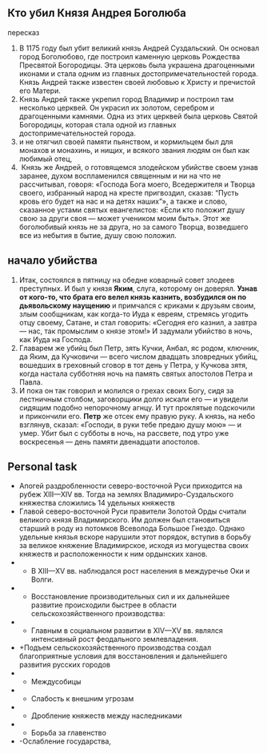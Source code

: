 ## Кто убил Князя Андрея Боголюба

пересказ
1. В 1175 году был убит великий князь Андрей Суздальский. Он основал город Боголюбово, где построил каменную церковь Рождества Пресвятой Богородицы. Эта церковь была украшена драгоценными иконами и стала одним из главных достопримечательностей города. Князь Андрей также известен своей любовью к Христу и пречистой его Матери.
2. Князь Андрей также укрепил город Владимир и построил там несколько церквей. Он украсил их золотом, серебром и драгоценными камнями. Одна из этих церквей была церковь Святой Богородицы, которая стала одной из главных достопримечательностей города.
3. и не отягчил своей памяти пьянством, и кормильцем был для монахов и монахинь, и нищих, и всякого звания людям он был как любимый отец,
4.  Князь же Андрей, о готовящемся злодейском убийстве своем узнав заранее, духом воспламенился священным и ни на что не рассчитывал, говоря: «Господа Бога моего, Вседержителя и Творца своего, избранный народ на кресте пригвоздил, сказав: “Пусть кровь его будет на нас и на детях наших”», а также и слово, сказанное устами святых евангелистов: «Если кто положит душу свою за други своя — может учеником моим быть». Этот же боголюбивый князь не за друга, но за самого Творца, возведшего все из небытия в бытие, душу свою положил.

## начало убийства
1. Итак, состоялся в пятницу на обедне коварный совет злодеев преступных. И был у князя **Яким**, слуга, которому он доверял. **Узнав от кого-то, что брата его велел князь казнить, возбудился он по дьявольскому наущению** и примчался с криками к друзьям своим, злым сообщникам, как когда-то Иуда к евреям, стремясь угодить отцу своему, Сатане, и стал говорить: «Сегодня его казнил, а завтра — нас, так промыслим о князе этом!» И задумали убийство в ночь, как Иуда на Господа.
2. Главарем же убийц был Петр, зять Кучки, Анбал, яс родом, ключник, да Яким, да Кучковичи — всего числом двадцать зловредных убийц, вошедших в греховный сговор в тот день у Петра, у Кучкова зятя, когда настала субботняя ночь на память святых апостолов Петра и Павла.
3. И пока он так говорил и молился о грехах своих Богу, сидя за лестничным столбом, заговорщики долго искали его — и увидели сидящим подобно непорочному агнцу. И тут проклятые подскочили и прикончили его. **Петр** же отсек ему правую руку. А князь, на небо взглянув, сказал: «Господи, в руки тебе предаю душу мою» — и умер. Убит был с субботы в ночь, на рассвете, под утро уже воскресенья — день памяти двенадцати апостолов.

## Personal task
- Апогей раздробленности северо-восточной Руси приходится на рубеж XIII—XIV вв. Тогда на землях Владимиро-Суздальского княжества сложились 14 удельных княжеств
- Главой северо-восточной Руси правители Золотой Орды считали великого князя Владимирского. Им должен был становиться старший в роду из потомков Всеволода Большое Гнездо. Однако удельные князья вскоре нарушили этот порядок, вступив в борьбу за великое княжение Владимирское, исходя из могущества своих княжеств и расположенности к ним ордынских ханов.
- + В XIII—XV вв. наблюдался рост населения в междуречье Оки и Волги.
- + Восстановление производительных сил и их дальнейшее развитие происходили быстрее в области сельскохозяйственного производства:
- + Главным в социальном развитии в XIV—XV вв. являлся интенсивный рост феодального землевладения.
- +Подъем сельскохозяйственного производства создал благоприятные условия для восстановления и дальнейшего развития русских городов
- - Междусобицы
- - Слабость к внешним угрозам
- - Дробление княжеств между наследниками
- - Борьба за главенство
-  -Ослабление государства, 